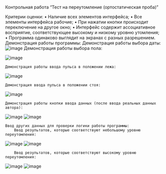 Контрольная работа “Тест на переутомление (ортостатическая проба)”

Критерии оценки:
•	Наличие всех элементов интерфейса;
•	Все элементы интерфейса рабочие;
•	При нажатии кнопки происходит переключение на другое окно;
•	Интерфейс содержит ассоциативное восприятие, соответствующее высокому и низкому уровню утомления;
•	Программа одинаково выглядит на экранах с разных разрешением.
Демонстрация работы программы:
	Демонстрация работы выбора даты:
 ![image](https://user-images.githubusercontent.com/76133815/139600528-019e6c25-6c46-4558-b6f3-bf864f894ca3.png)
	Демонстрация работы выбора пола:

![image](https://user-images.githubusercontent.com/76133815/139600540-c4780dd4-835b-4851-8f83-e61e83423559.png)

	Демонстрация работы ввода пульса в положении лежа:
![image](https://user-images.githubusercontent.com/76133815/139600549-7ce2e8e4-f792-4e74-ba8c-6bb681dbe73b.png)
 
	Демонстрация ввода пульса в положении стоя:
![image](https://user-images.githubusercontent.com/76133815/139600556-15877b42-b593-43c5-a843-7f2e3c55dc45.png)
 
	Демонстрация работы кнопки ввода данных (после ввода реальных данных автора):
![image](https://user-images.githubusercontent.com/76133815/139600563-f67d0cb6-f60f-41c3-9e9a-c0e4dc5342e9.png)
![image](https://user-images.githubusercontent.com/76133815/139600570-e1573535-2ae0-4a48-bd8f-af66a1d5a9d8.png)

 
	Ввод других данных для проверки логики работы программы:
		Ввод результатов, которые соответствуют небольшому уровню переутомления:
![image](https://user-images.githubusercontent.com/76133815/139600576-b64e2718-391b-4042-9d65-fc5aa0086d03.png)
![image](https://user-images.githubusercontent.com/76133815/139600580-817880cd-d847-422b-ac47-6e23fe43c09e.png)
 
	
 
		Ввод результатов, которые соответствуют высокому уровню переутомления:
![image](https://user-images.githubusercontent.com/76133815/139600587-e251137b-3173-4038-a692-52c37420be0e.png)
![image](https://user-images.githubusercontent.com/76133815/139600593-85d31d4f-30d2-42ab-ae3c-db2205b26de7.png)
 
 
